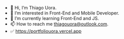 - 👋 Hi, I’m Thiago Uora.
- 👀 I’m interested in Front-End and Mobile Developer.
- 🌱 I’m currently learning Front-End and JS.
- 📫 How to reach me thiagouora@outlook.com.
- ✅ https://portfoliouora.vercel.app

<!---
thiagouora/thiagouora is a ✨ special ✨ repository because its `README.md` (this file) appears on your GitHub profile.
You can click the Preview link to take a look at your changes.
--->
